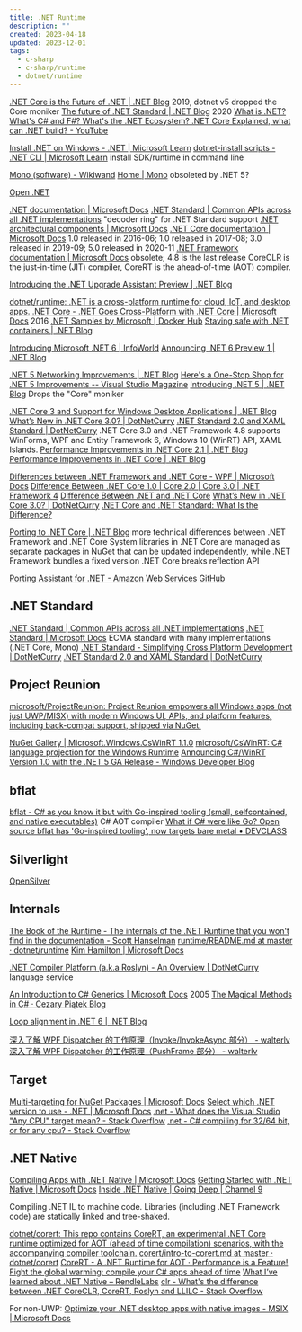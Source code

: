 ```yaml
---
title: .NET Runtime
description: ""
created: 2023-04-18
updated: 2023-12-01
tags:
  - c-sharp
  - c-sharp/runtime
  - dotnet/runtime
---
```


[.NET Core is the Future of .NET | .NET Blog](https://devblogs.microsoft.com/dotnet/net-core-is-the-future-of-net/) 2019, dotnet v5 dropped the Core moniker
[The future of .NET Standard | .NET Blog](https://devblogs.microsoft.com/dotnet/the-future-of-net-standard/) 2020
[What is .NET? What's C# and F#? What's the .NET Ecosystem? .NET Core Explained, what can .NET build? - YouTube](https://www.youtube.com/watch?v=bEfBfBQq7EE)

[Install .NET on Windows - .NET | Microsoft Learn](https://learn.microsoft.com/en-us/dotnet/core/install/windows?tabs=net70)
[dotnet-install scripts - .NET CLI | Microsoft Learn](https://learn.microsoft.com/en-us/dotnet/core/tools/dotnet-install-script) install SDK/runtime in command line

[Mono (software) - Wikiwand](<https://www.wikiwand.com/en/Mono_(software)>)
[Home | Mono](https://www.mono-project.com/) obsoleted by .NET 5?

[Open .NET](https://github.com/open-dotnet)

[.NET documentation | Microsoft Docs](https://docs.microsoft.com/en-us/dotnet/standard/)
[.NET Standard | Common APIs across all .NET implementations](https://dotnet.microsoft.com/platform/dotnet-standard#versions) "decoder ring" for .NET Standard support
[.NET architectural components | Microsoft Docs](https://docs.microsoft.com/en-us/dotnet/standard/components)
[.NET Core documentation | Microsoft Docs](https://docs.microsoft.com/en-us/dotnet/core/) 1.0 released in 2016-06; 1.0 released in 2017-08; 3.0 released in 2019-09; 5.0 released in 2020-11
[.NET Framework documentation | Microsoft Docs](https://docs.microsoft.com/en-us/dotnet/framework/) obsolete; 4.8 is the last release
CoreCLR is the just-in-time (JIT) compiler, CoreRT is the ahead-of-time (AOT) compiler.

[Introducing the .NET Upgrade Assistant Preview | .NET Blog](https://devblogs.microsoft.com/dotnet/introducing-the-net-upgrade-assistant-preview/)

[dotnet/runtime: .NET is a cross-platform runtime for cloud, IoT, and desktop apps.](https://github.com/dotnet/runtime)
[.NET Core - .NET Goes Cross-Platform with .NET Core | Microsoft Docs](https://docs.microsoft.com/en-us/archive/msdn-magazine/2016/april/net-core-net-goes-cross-platform-with-net-core) 2016
[.NET Samples by Microsoft | Docker Hub](https://hub.docker.com/_/microsoft-dotnet-samples)
[Staying safe with .NET containers | .NET Blog](https://devblogs.microsoft.com/dotnet/staying-safe-with-dotnet-containers/)

[Introducing Microsoft .NET 6 | InfoWorld](https://www.infoworld.com/article/3608951/introducing-microsoft-net-6.html)
[Announcing .NET 6 Preview 1 | .NET Blog](https://devblogs.microsoft.com/dotnet/announcing-net-6-preview-1/)

[.NET 5 Networking Improvements | .NET Blog](https://devblogs.microsoft.com/dotnet/net-5-new-networking-improvements/)
[Here's a One-Stop Shop for .NET 5 Improvements -- Visual Studio Magazine](https://visualstudiomagazine.com/articles/2021/01/15/net-5-improvements.aspx?m=1)
[Introducing .NET 5 | .NET Blog](https://devblogs.microsoft.com/dotnet/introducing-net-5/) Drops the "Core" moniker

[.NET Core 3 and Support for Windows Desktop Applications | .NET Blog](https://devblogs.microsoft.com/dotnet/net-core-3-and-support-for-windows-desktop-applications/)
[What’s New in .NET Core 3.0? | DotNetCurry](https://www.dotnetcurry.com/dotnetcore/1513/whats-new-features-dotnetcore-3)
[.NET Standard 2.0 and XAML Standard | DotNetCurry](https://www.dotnetcurry.com/dotnet/1377/dotnet-standard-2-xaml-standard)
.NET Core 3.0 and .NET Framework 4.8 supports WinForms, WPF and Entity Framework 6, Windows 10 (WinRT) API, XAML Islands.
[Performance Improvements in .NET Core 2.1 | .NET Blog](https://devblogs.microsoft.com/dotnet/performance-improvements-in-net-core-2-1/)
[Performance Improvements in .NET Core | .NET Blog](https://devblogs.microsoft.com/dotnet/performance-improvements-in-net-core/)

[Differences between .NET Framework and .NET Core - WPF | Microsoft Docs](https://docs.microsoft.com/en-us/dotnet/desktop-wpf/migration/differences-from-net-framework)
[Difference Between .NET Core 1.0 | Core 2.0 | Core 3.0 | .NET Framework 4](https://www.amarinfotech.com/difference-between-net-core-2-0-vs-net-framework.html)
[Difference Between .NET and .NET Core](https://www.c-sharpcorner.com/article/difference-between-net-framework-and-net-core/)
[What’s New in .NET Core 3.0? | DotNetCurry](https://www.dotnetcurry.com/dotnetcore/1513/whats-new-features-dotnetcore-3)
[.NET Core and .NET Standard: What Is the Difference?](https://www.infoq.com/news/2017/10/dotnet-core-standard-difference/?itm_source=infoq&itm_medium=popular_content_link&itm_campaign=popularContent_news_clk)

[Porting to .NET Core | .NET Blog](https://devblogs.microsoft.com/dotnet/porting-to-net-core/) more technical differences between .NET Framework and .NET Core
System libraries in .NET Core are managed as separate packages in NuGet that can be updated independently, while .NET Framework bundles a fixed version
.NET Core breaks reflection API

[Porting Assistant for .NET - Amazon Web Services](https://aws.amazon.com/porting-assistant-dotnet/) [GitHub](https://github.com/aws/porting-assistant-dotnet-ui)

## .NET Standard

[.NET Standard | Common APIs across all .NET implementations](https://dotnet.microsoft.com/platform/dotnet-standard)
[.NET Standard | Microsoft Docs](https://docs.microsoft.com/en-us/dotnet/standard/net-standard) ECMA standard with many implementations (.NET Core, Mono)
[.NET Standard - Simplifying Cross Platform Development | DotNetCurry](https://www.dotnetcurry.com/dotnet/1317/dotnet-standard-cross-platform-development)
[.NET Standard 2.0 and XAML Standard | DotNetCurry](https://www.dotnetcurry.com/dotnet/1377/dotnet-standard-2-xaml-standard)

## Project Reunion

[microsoft/ProjectReunion: Project Reunion empowers all Windows apps (not just UWP/MISX) with modern Windows UI, APIs, and platform features, including back-compat support, shipped via NuGet.](https://github.com/microsoft/ProjectReunion)

[NuGet Gallery | Microsoft.Windows.CsWinRT 1.1.0](https://www.nuget.org/packages/Microsoft.Windows.CsWinRT/)
[microsoft/CsWinRT: C# language projection for the Windows Runtime](https://github.com/microsoft/CsWinRT/)
[Announcing C#/WinRT Version 1.0 with the .NET 5 GA Release - Windows Developer Blog](https://blogs.windows.com/windowsdeveloper/2020/11/10/announcing-c-winrt-version-1-0-with-the-net-5-ga-release/)

## bflat

[bflat - C# as you know it but with Go-inspired tooling (small, selfcontained, and native executables)](https://flattened.net/) C# AOT compiler
[What if C# were like Go? Open source bflat has 'Go-inspired tooling', now targets bare metal • DEVCLASS](https://devclass.com/2023/01/03/what-if-c-were-like-go-open-source-bflat-has-go-inspired-tooling-now-targets-bare-metal/)

## Silverlight

[OpenSilver](https://www.opensilver.net/)

## Internals

[The Book of the Runtime - The internals of the .NET Runtime that you won't find in the documentation - Scott Hanselman](https://www.hanselman.com/blog/TheBookOfTheRuntimeTheInternalsOfTheNETRuntimeThatYouWontFindInTheDocumentation.aspx)
[runtime/README.md at master · dotnet/runtime](https://github.com/dotnet/runtime/blob/master/docs/design/coreclr/botr/README.md)
[Kim Hamilton | Microsoft Docs](https://docs.microsoft.com/en-us/archive/blogs/kimhamil/)

[.NET Compiler Platform (a.k.a Roslyn) - An Overview | DotNetCurry](https://www.dotnetcurry.com/csharp/1258/dotnet-platform-compiler-roslyn-overview) language service

[An Introduction to C# Generics | Microsoft Docs](<https://docs.microsoft.com/en-us/previous-versions/ms379564(v=vs.80)>) 2005
[The Magical Methods in C# · Cezary Piątek Blog](https://cezarypiatek.github.io/post/methods-with-special-signature/)

[Loop alignment in .NET 6 | .NET Blog](https://devblogs.microsoft.com/dotnet/loop-alignment-in-net-6/)

[深入了解 WPF Dispatcher 的工作原理（Invoke/InvokeAsync 部分） - walterlv](https://blog.walterlv.com/post/dotnet/2017/09/26/dispatcher-invoke-async.html)
[深入了解 WPF Dispatcher 的工作原理（PushFrame 部分） - walterlv](https://blog.walterlv.com/post/dotnet/2017/09/26/dispatcher-push-frame.html)

## Target

[Multi-targeting for NuGet Packages | Microsoft Docs](https://docs.microsoft.com/en-us/nuget/create-packages/supporting-multiple-target-frameworks)
[Select which .NET version to use - .NET | Microsoft Docs](https://docs.microsoft.com/en-us/dotnet/core/versions/selection)
[.net - What does the Visual Studio "Any CPU" target mean? - Stack Overflow](https://stackoverflow.com/questions/516730/what-does-the-visual-studio-any-cpu-target-mean)
[.net - C# compiling for 32/64 bit, or for any cpu? - Stack Overflow](https://stackoverflow.com/questions/5229768/c-sharp-compiling-for-32-64-bit-or-for-any-cpu)

## .NET Native

[Compiling Apps with .NET Native | Microsoft Docs](https://docs.microsoft.com/en-us/dotnet/framework/net-native/)
[Getting Started with .NET Native | Microsoft Docs](https://docs.microsoft.com/en-us/dotnet/framework/net-native/getting-started-with-net-native)
[Inside .NET Native | Going Deep | Channel 9](https://channel9.msdn.com/Shows/Going+Deep/Inside-NET-Native)

Compiling .NET IL to machine code.
Libraries (including .NET Framework code) are statically linked and tree-shaked.

[dotnet/corert: This repo contains CoreRT, an experimental .NET Core runtime optimized for AOT (ahead of time compilation) scenarios, with the accompanying compiler toolchain.](https://github.com/dotnet/corert)
[corert/intro-to-corert.md at master · dotnet/corert](https://github.com/dotnet/corert/blob/master/Documentation/intro-to-corert.md)
[CoreRT - A .NET Runtime for AOT · Performance is a Feature!](https://mattwarren.org/2018/06/07/CoreRT-.NET-Runtime-for-AOT/)
[Fight the global warming: compile your C# apps ahead of time](https://medium.com/@MStrehovsky/fight-the-global-warming-compile-your-c-apps-ahead-of-time-9997e953645b)
[What I’ve learned about .NET Native – RendleLabs](https://www.rendlelabs.com/blog/what-ive-learned-about-dotnet-native/)
[clr - What's the difference between .NET CoreCLR, CoreRT, Roslyn and LLILC - Stack Overflow](https://stackoverflow.com/questions/34665026/whats-the-difference-between-net-coreclr-corert-roslyn-and-llilc)

For non-UWP:
[Optimize your .NET desktop apps with native images - MSIX | Microsoft Docs](https://docs.microsoft.com/en-us/windows/msix/desktop/desktop-to-uwp-r2r)
